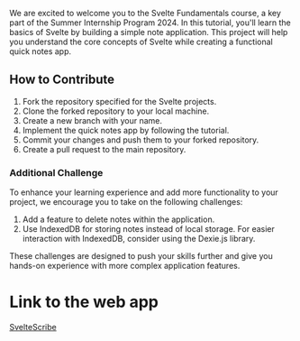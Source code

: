 We are excited to welcome you to the Svelte Fundamentals course, a key part of the Summer Internship Program 2024. In this tutorial, you'll learn the basics of Svelte by building a simple note application. This project will help you understand the core concepts of Svelte while creating a functional quick notes app.

## How to Contribute
1. Fork the repository specified for the Svelte projects.
2. Clone the forked repository to your local machine.
3. Create a new branch with your name.
4. Implement the quick notes app by following the tutorial.
5. Commit your changes and push them to your forked repository.
6. Create a pull request to the main repository.

### Additional Challenge
To enhance your learning experience and add more functionality to your project, we encourage you to take on the following challenges:
1. Add a feature to delete notes within the application.
2. Use IndexedDB for storing notes instead of local storage. For easier interaction with IndexedDB, consider using the Dexie.js library.

These challenges are designed to push your skills further and give you hands-on experience with more complex application features.

# Link to the web app

[SvelteScribe](https://sveltescribe.vercel.app/) 
